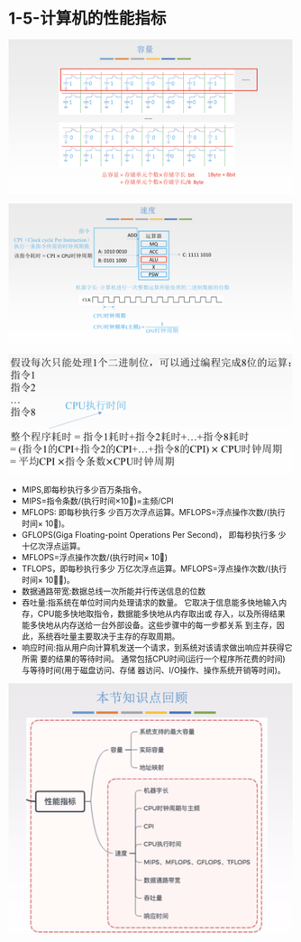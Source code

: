 # 1-5-计算机的性能指标

![](../../.gitbook/assets/image%20%28128%29.png)

![](../../.gitbook/assets/image%20%2876%29.png)

![](../../.gitbook/assets/image%20%2821%29.png)

* MIPS,即每秒执行多少百万条指令。 
* MIPS=指令条数/\(执行时间×10󿰊\)=主频/CPI 
* MFLOPS: 即每秒执行多 少百万次浮点运算。MFLOPS=浮点操作次数/\(执行时间× 10󿰊\)。
* GFLOPS\(Giga Floating-point Operations Per Second\)， 即每秒执行多 少十亿次浮点运算。
* MFLOPS=浮点操作次数/\(执行时间× 10󿰋\)
* TFLOPS，即每秒执行多少 万亿次浮点运算。MFLOPS=浮点操作次数/\(执行时间× 10󿰂󿰃\)。 
* 数据通路带宽:数据总线一次所能并行传送信息的位数
* 吞吐量:指系统在单位时间内处理请求的数量。 它取决于信息能多快地输入内存，CPU能多快地取指令，数据能多快地从内存取出或 存入，以及所得结果能多快地从内存送给一台外部设备。这些步骤中的每一步都关系 到主存，因此，系统吞吐量主要取决于主存的存取周期。 
* 响应时间:指从用户向计算机发送一个请求，到系统对该请求做出响应并获得它所需 要的结果的等待时间。 通常包括CPU时间\(运行一个程序所花费的时间\)与等待时间\(用于磁盘访问、存储 器访问、I/O操作、操作系统开销等时间\)。

![](../../.gitbook/assets/image%20%28167%29.png)



